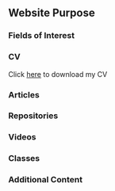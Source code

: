 ## Website Purpose

### Fields of Interest

### CV

Click <a href="leonardompp.github.io/assets/documents/Leonardo_Mouta_CV.pdf" target="_blank">here</a> to download my CV

### Articles

### Repositories

### Videos

### Classes

### Additional Content
